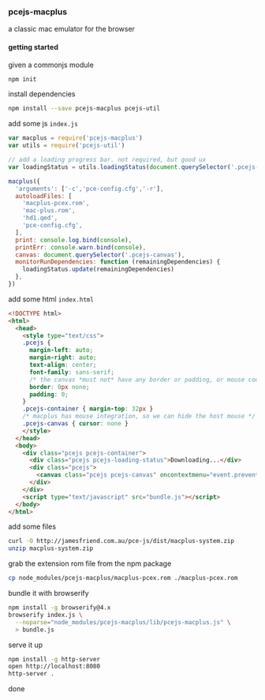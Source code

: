 ### pcejs-macplus
a classic mac emulator for the browser

#### getting started
given a commonjs module
```bash
npm init
```
install dependencies
```bash
npm install --save pcejs-macplus pcejs-util
```

add some js `index.js`
```js
var macplus = require('pcejs-macplus')
var utils = require('pcejs-util')

// add a loading progress bar. not required, but good ux
var loadingStatus = utils.loadingStatus(document.querySelector('.pcejs-loading-status'))

macplus({
  'arguments': ['-c','pce-config.cfg','-r'],
  autoloadFiles: [
    'macplus-pcex.rom',
    'mac-plus.rom',
    'hd1.qed',
    'pce-config.cfg',
  ],
  print: console.log.bind(console),
  printErr: console.warn.bind(console),
  canvas: document.querySelector('.pcejs-canvas'),
  monitorRunDependencies: function (remainingDependencies) {
    loadingStatus.update(remainingDependencies)
  },
})
```

add some html `index.html`
```html
<!DOCTYPE html>
<html>
  <head>
    <style type="text/css">
    .pcejs {
      margin-left: auto;
      margin-right: auto;
      text-align: center;
      font-family: sans-serif;
      /* the canvas *must not* have any border or padding, or mouse coords will be wrong */
      border: 0px none;
      padding: 0;
    }
    .pcejs-container { margin-top: 32px }
    /* macplus has mouse integration, so we can hide the host mouse */
    .pcejs-canvas { cursor: none }
    </style>
  </head>
  <body>
    <div class="pcejs pcejs-container">
      <div class="pcejs pcejs-loading-status">Downloading...</div>
      <div class="pcejs">
        <canvas class="pcejs pcejs-canvas" oncontextmenu="event.preventDefault()"></canvas>
      </div>
    </div>
    <script type="text/javascript" src="bundle.js"></script>
  </body>
</html>
```

add some files
```bash
curl -O http://jamesfriend.com.au/pce-js/dist/macplus-system.zip
unzip macplus-system.zip
```

grab the extension rom file from the npm package
```bash
cp node_modules/pcejs-macplus/macplus-pcex.rom ./macplus-pcex.rom
```

bundle it with browserify
```bash
npm install -g browserify@4.x
browserify index.js \
  --noparse="node_modules/pcejs-macplus/lib/pcejs-macplus.js" \
  > bundle.js
```

serve it up
```bash
npm install -g http-server
open http://localhost:8080
http-server .
```

done
